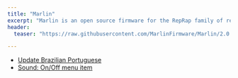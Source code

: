 ```yaml
---
title: "Marlin"
excerpt: "Marlin is an open source firmware for the RepRap family of replicating rapid prototypers — popularly known as '3D printers'."
header:
  teaser: "https://raw.githubusercontent.com/MarlinFirmware/Marlin/2.0.x/buildroot/share/pixmaps/logo/marlin.svg"

---
```


- [Update Brazilian Portuguese](https://github.com/MarlinFirmware/Marlin/pull/18411)
- [Sound: On/Off menu item](https://github.com/MarlinFirmware/Marlin/pull/19901)
